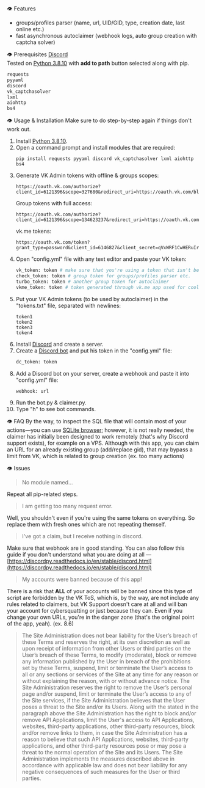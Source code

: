 👁️ Features
 - groups/profiles parser (name, url, UID/GID, type, creation date, last online etc.)
 - fast asynchronous autoclaimer (webhook logs, auto group creation with captcha solver)

👁️ Prerequisites
[Discord](https://discord.com/)\
Tested on [Python 3.8.10](https://www.python.org/ftp/python/3.8.10) with **add to path** button selected along with pip.
```py
requests
pyyaml
discord
vk_captchasolver
lxml
aiohttp
bs4
```

👁️ Usage & Installation
Make sure to do step-by-step again if things don't work out.
1. Install [Python 3.8.10](https://www.python.org/ftp/python/3.8.10).
2. Open a command prompt and install modules that are required:
   ```
   pip install requests pyyaml discord vk_captchasolver lxml aiohttp bs4
   ```
3. Generate VK Admin tokens with offline & groups scopes:
   ```
   https://oauth.vk.com/authorize?client_id=6121396&scope=327680&redirect_uri=https://oauth.vk.com/blank.html&display=page&response_type=token&revoke=1
   ```
   Group tokens with full access:
   ```
   https://oauth.vk.com/authorize?client_id=6121396&scope=134623237&redirect_uri=https://oauth.vk.com/blank.html&display=page&response_type=token&group_ids=GROUPIDHERE
   ```
   vk.me tokens:
   ```
   https://oauth.vk.com/token?grant_type=password&client_id=6146827&client_secret=qVxWRF1CwHERuIrKBnqe&username=LOGIN&password=PASSWORD&v=5.131&2fa_supported=1
   ```
4. Open "config.yml" file with any text editor and paste your VK token:
   ```py
   vk_token: token # make sure that you're using a token that isn't being used by autoclaimer
   check_token: token # group token for groups/profiles parser etc.
   turbo_token: token # another group token for autoclaimer
   vkme_token: token # token generated through vk.me app used for cool features
   ```
5. Put your VK Admin tokens (to be used by autoclaimer) in the "tokens.txt" file, separated with newlines:
   ```
   token1
   token2
   token3
   token4
   ```
6. Install [Discord](https://discord.org) and create a server.
7. Create a [Discord bot](https://discord.com/developers/applications) and put his token in the "config.yml" file:
   ```py
   dc_token: token
   ```
8. Add a Discord bot on your server, create a webhook and paste it into "config.yml" file:
   ```py
   webhook: url
   ```
7. Run the bot.py & claimer.py.
8. Type "h" to see bot commands.

👁️ FAQ
By the way, to inspect the SQL file that will contain most of your actions—you can use [SQLite browser](https://sqlitebrowser.org/dl/); however, it is not really needed, the claimer has initially been designed to work remotely (that's why Discord support exists), for example on a VPS. Although with this app, you can claim an URL for an already existing group (add/replace gid), that may bypass a limit from VK, which is related to group creation (ex. too many actions)

👁️ Issues
>No module named...


Repeat all pip-related steps.

>I am getting too many request error.

Well, you shouldn't even if you're using the same tokens on everything. So replace them with fresh ones which are not repeating themself.

>I've got a claim, but I receive nothing in discord.


Make sure that webhook are in good standing. You can also follow this guide if you don't understand what you are doing at all — [https://discordpy.readthedocs.io/en/stable/discord.html](https://discordpy.readthedocs.io/en/stable/discord.html)


>My accounts were banned because of this app!

There is a risk that **ALL** of your accounts will be banned since this type of script are forbidden by the VK ToS, which is, by the way, are not include any rules related to claimers, but VK Support doesn't care at all and will ban your account for cybersquatting or just because they can. Even if you change your own URLs, you're in the danger zone (that's the original point of the app, yeah). (ex. 8.6)

>The Site Administration does not bear liability for the User’s 
breach of these Terms and reserves the right, at its own discretion as 
well as upon receipt of information from other Users or third parties on
 the User’s breach of these Terms, to modify (moderate), block or remove
 any information published by the User in breach of the prohibitions set
 by these Terms, suspend, limit or terminate the User’s access to all or
 any sections or services of the Site at any time for any reason or 
without explaining the reason, with or without advance notice. The Site 
Administration reserves the right to remove the User’s personal page 
and/or suspend, limit or terminate the User’s access to any of the Site 
services, if the Site Administration believes that the User poses a 
threat to the Site and/or its Users. Along with the stated in the 
paragraph above the Site Administration has the right to block and/or 
remove API Applications, limit the User's access to API Applications, 
websites, third-party applications, other third-party resources, block 
and/or remove links to them, in case the Site Administration has a 
reason to believe that such API Applications, websites, third-party 
applications, and other third-party resources pose or may pose a threat 
to the normal operation of the Site and its Users. The Site 
Administration implements the measures described above in accordance 
with applicable law and does not bear liability for any negative 
consequences of such measures for the User or third parties. 
